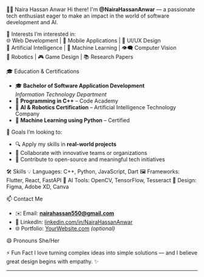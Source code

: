 👩‍💻 Naira Hassan Anwar
  Hi there! I'm **@NairaHassanAnwar** — a passionate tech enthusiast eager to make an impact in the world of software development and AI.  

👀 Interests
  I’m interested in:  
  🌐 Web Development | 📱 Mobile Applications | 🎨 UI/UX Design  
  🤖 Artificial Intelligence | 🧠 Machine Learning | 👁️‍🗨️ Computer Vision  
  🦾 Robotics | 🎮 Game Design | 📚 Research Papers  

🎓 Education & Certifications
  - 🎓 **Bachelor of Software Application Development**  
    *Information Technology Department*
  - 📜 **Programming in C++** – Code Academy  
  - 🤖 **AI & Robotics Certification** – Artificial Intelligence Technology Company  
  - 🧠 **Machine Learning using Python** – Certified

💼 Goals
  I’m looking to:
  - 🔍 Apply my skills in **real-world projects**
  - 🤝 Collaborate with innovative teams or organizations
  - 🚀 Contribute to open-source and meaningful tech initiatives
    
🛠️ Skills
  💡 Languages:   C++, Python, JavaScript, Dart
  🖼️ Frameworks:  Flutter, React, FastAPI
  🧠 AI Tools:    OpenCV, TensorFlow, Tesseract
  🎨 Design:      Figma, Adobe XD, Canva

📫 Contact Me
  - ✉️ Email: **nairahassan550@gmail.com**
  - 💼 LinkedIn: [linkedin.com/in/NairaHassanAnwar](http://www.linkedin.com/in/naira-hassan-2a5014309) 
  - 🌐 Portfolio: [YourWebsite.com](https://yourwebsite.com) *(optional)*

😄 Pronouns
  She/Her

⚡ Fun Fact
  I love turning complex ideas into simple solutions — and I believe great design begins with empathy. ✨

---

<!---
NairaHassanAnwar/NairaHassanAnwar is a ✨ special ✨ repository because its `README.md` (this file) appears on your GitHub profile.
You can click the Preview link to take a look at your changes.
--->
